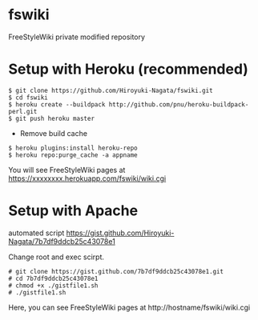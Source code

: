 fswiki
======

FreeStyleWiki private modified repository

Setup with Heroku (recommended)
===============================
```:bash
$ git clone https://github.com/Hiroyuki-Nagata/fswiki.git
$ cd fswiki
$ heroku create --buildpack http://github.com/pnu/heroku-buildpack-perl.git
$ git push heroku master
```

* Remove build cache
```:bash
$ heroku plugins:install heroku-repo
$ heroku repo:purge_cache -a appname
```

You will see FreeStyleWiki pages at https://xxxxxxxx.herokuapp.com/fswiki/wiki.cgi

Setup with Apache
==================

automated script
https://gist.github.com/Hiroyuki-Nagata/7b7df9ddcb25c43078e1

Change root and exec scirpt.

```:
# git clone https://gist.github.com/7b7df9ddcb25c43078e1.git
# cd 7b7df9ddcb25c43078e1
# chmod +x ./gistfile1.sh
# ./gistfile1.sh
```

Here, you can see FreeStyleWiki pages at http://hostname/fswiki/wiki.cgi
